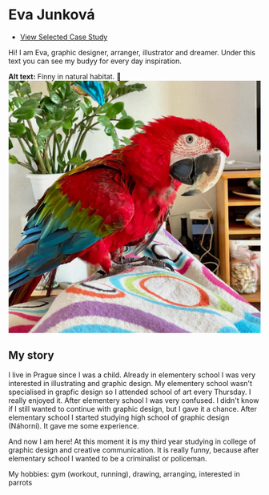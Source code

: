 # Eva Junková

- [View Selected Case Study](case-study.md)

Hi! I am Eva, graphic designer, arranger, illustrator and dreamer. Under this text you can see my budyy for every day inspiration.

**Alt text:** Finny in natural habitat. 🦜
![image](finny.jpg)


## My story

I live in Prague since I was a child. Already in elementery school I was very interested in illustrating and graphic design. My elementery school wasn't specialised in grapfic design so I attended school of art every Thursday. I really enjoyed it. After elementery school I was very confused. I didn't know if I still wanted to continue with graphic design, but I gave it a chance. After elementary school I started studying high school of graphic design (Náhorní). It gave me some experience.

And now I am here! At this moment it is my third year studying in college of graphic design and creative communication. It is really funny, because after elementary school I wanted to be a criminalist or policeman. 

My hobbies: gym (workout, running), drawing, arranging, interested in parrots 

